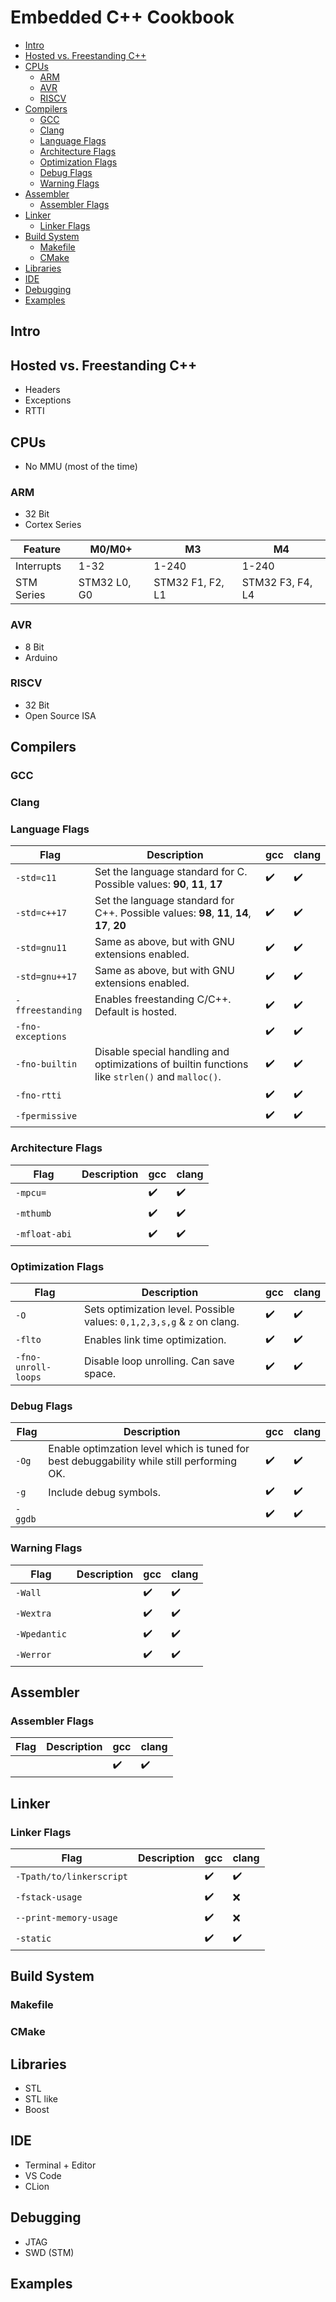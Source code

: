 # Embedded C++ Cookbook

- [Intro](#intro)
- [Hosted vs. Freestanding C++](#hosted-vs-freestanding-c--)
- [CPUs](#cpus)
  - [ARM](#arm)
  - [AVR](#avr)
  - [RISCV](#riscv)
- [Compilers](#compilers)
  - [GCC](#gcc)
  - [Clang](#clang)
  - [Language Flags](#language-flags)
  - [Architecture Flags](#architecture-flags)
  - [Optimization Flags](#optimization-flags)
  - [Debug Flags](#debug-flags)
  - [Warning Flags](#warning-flags)
- [Assembler](#assembler)
  - [Assembler Flags](#assembler-flags)
- [Linker](#linker)
  - [Linker Flags](#linker-flags)
- [Build System](#build-system)
  - [Makefile](#makefile)
  - [CMake](#cmake)
- [Libraries](#libraries)
- [IDE](#ide)
- [Debugging](#debugging)
- [Examples](#examples)

## Intro

## Hosted vs. Freestanding C++

- Headers
- Exceptions
- RTTI

## CPUs

- No MMU (most of the time)

### ARM

- 32 Bit
- Cortex Series

| **Feature** | **M0/M0+**   | **M3**           | **M4**           |
| ----------- | ------------ | ---------------- | ---------------- |
| Interrupts  | 1-32         | 1-240            | 1-240            |
| STM Series  | STM32 L0, G0 | STM32 F1, F2, L1 | STM32 F3, F4, L4 |

### AVR

- 8 Bit
- Arduino

### RISCV

- 32 Bit
- Open Source ISA

## Compilers

### GCC

### Clang

### Language Flags

| **Flag**          | **Description**                                                                                 | **gcc**            | **clang**          |
| ----------------- | ----------------------------------------------------------------------------------------------- | ------------------ | ------------------ |
| `-std=c11`        | Set the language standard for C. Possible values: **90**, **11**, **17**                        | :heavy_check_mark: | :heavy_check_mark: |
| `-std=c++17`      | Set the language standard for C++. Possible values: **98**, **11**, **14**, **17**, **20**      | :heavy_check_mark: | :heavy_check_mark: |
| `-std=gnu11`      | Same as above, but with GNU extensions enabled.                                                 | :heavy_check_mark: | :heavy_check_mark: |
| `-std=gnu++17`    | Same as above, but with GNU extensions enabled.                                                 | :heavy_check_mark: | :heavy_check_mark: |
| `-ffreestanding`  | Enables freestanding C/C++. Default is hosted.                                                  | :heavy_check_mark: | :heavy_check_mark: |
| `-fno-exceptions` |                                                                                                 | :heavy_check_mark: | :heavy_check_mark: |
| `-fno-builtin`    | Disable special handling and optimizations of builtin functions like `strlen()` and `malloc()`. | :heavy_check_mark: | :heavy_check_mark: |
| `-fno-rtti`       |                                                                                                 | :heavy_check_mark: | :heavy_check_mark: |
| `-fpermissive`    |                                                                                                 | :heavy_check_mark: | :heavy_check_mark: |

### Architecture Flags

| **Flag**      | **Description** | **gcc**            | **clang**          |
| ------------- | --------------- | ------------------ | ------------------ |
| `-mpcu=`      |                 | :heavy_check_mark: | :heavy_check_mark: |
| `-mthumb`     |                 | :heavy_check_mark: | :heavy_check_mark: |
| `-mfloat-abi` |                 | :heavy_check_mark: | :heavy_check_mark: |

### Optimization Flags

| **Flag**            | **Description**                                                         | **gcc**            | **clang**          |
| ------------------- | ----------------------------------------------------------------------- | ------------------ | ------------------ |
| `-O`                | Sets optimization level. Possible values: `0,1,2,3,s,g` & `z` on clang. | :heavy_check_mark: | :heavy_check_mark: |
| `-flto`             | Enables link time optimization.                                         | :heavy_check_mark: | :heavy_check_mark: |
| `-fno-unroll-loops` | Disable loop unrolling. Can save space.                                 | :heavy_check_mark: | :heavy_check_mark: |

### Debug Flags

| **Flag** | **Description**                                                                           | **gcc**            | **clang**          |
| -------- | ----------------------------------------------------------------------------------------- | ------------------ | ------------------ |
| `-Og`    | Enable optimzation level which is tuned for best debuggability while still performing OK. | :heavy_check_mark: | :heavy_check_mark: |
| `-g`     | Include debug symbols.                                                                    | :heavy_check_mark: | :heavy_check_mark: |
| `-ggdb`  |                                                                                           | :heavy_check_mark: | :heavy_check_mark: |

### Warning Flags

| **Flag**     | **Description** | **gcc**            | **clang**          |
| ------------ | --------------- | ------------------ | ------------------ |
| `-Wall`      |                 | :heavy_check_mark: | :heavy_check_mark: |
| `-Wextra`    |                 | :heavy_check_mark: | :heavy_check_mark: |
| `-Wpedantic` |                 | :heavy_check_mark: | :heavy_check_mark: |
| `-Werror`    |                 | :heavy_check_mark: | :heavy_check_mark: |

## Assembler

### Assembler Flags

| **Flag** | **Description** | **gcc**            | **clang**          |
| -------- | --------------- | ------------------ | ------------------ |
|          |                 | :heavy_check_mark: | :heavy_check_mark: |

## Linker

### Linker Flags

| **Flag**                 | **Description** | **gcc**            | **clang**          |
| ------------------------ | --------------- | ------------------ | ------------------ |
| `-Tpath/to/linkerscript` |                 | :heavy_check_mark: | :heavy_check_mark: |
| `-fstack-usage`          |                 | :heavy_check_mark: | :x:                |
| `--print-memory-usage`   |                 | :heavy_check_mark: | :x:                |
| `-static`                |                 | :heavy_check_mark: | :heavy_check_mark: |

## Build System

### Makefile

### CMake

## Libraries

- STL
- STL like
- Boost

## IDE

- Terminal + Editor
- VS Code
- CLion

## Debugging

- JTAG
- SWD (STM)

## Examples
